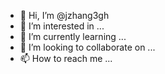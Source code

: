 - 👋 Hi, I’m @jzhang3gh
- 👀 I’m interested in ...
- 🌱 I’m currently learning ...
- 💞️ I’m looking to collaborate on ...
- 📫 How to reach me ...

<!---
jzhang3gh/jzhang3gh is a ✨ special ✨ repository because its `README.md` (this file) appears on your GitHub profile.
You can click the Preview link to take a look at your changes.
--->
